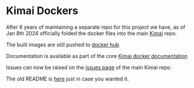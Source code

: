 # Kimai Dockers

After 6 years of maintaining a separate repo for this project we have, as of Jan 8th 2024 officially folded the docker files into the main [Kimai](https://github.com/kimai/kimai) repo. 

The built images are still pushed to [docker hub](https://hub.docker.com/r/kimai/kimai2)

Documentation is available as part of the core [Kimai docker documentation](https://github.com/kimai/kimai/issues)

Issues can now be raised on the [issues page](https://www.kimai.org/documentation/docker.html) of the main Kimai repo.

The old README is [here](./README.orig.md) just in case you wanted it.
